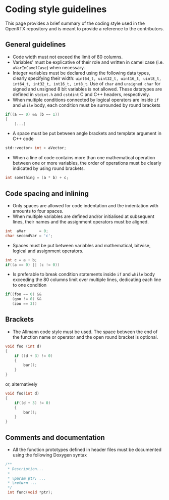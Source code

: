 # Coding style guidelines

This page provides a brief summary of the coding style used in the OpenRTX repository and is meant to provide a reference to the contributors.

## General guidelines
* Code width must not exceed the limit of 80 columns.
* Variables' must be explicative of their role and written in camel case (i.e. `aVarInCamelCase`) when necessary.
* Integer variables must be declared using the following data types, clearly specifying their width: `uint64_t, uint32_t, uint16_t, uint8_t, int64_t, int32_t, int16_t, int8_t`. Use of `char` and `unsigned char` for signed and unsigned 8 bit variables is not allowed. These datatypes are defined in `stdint.h` and `cstdint` C and C++ headers, respectively.
* When multiple conditions connected by logical operators are inside `if` and `while` body, each condition must be surrounded by round brackets
```C
if((a == 0) && (b == 1))
{
    [...]
```
* A space must be put between angle brackets and template argument in C++ code
```C
std::vector< int > aVector;
```
* When a line of code contains more than one mathematical operation between one or more variables, the order of operations must be clearly indicated by using round brackets.
```C
int something = (a * b) + c;
```

## Code spacing and inlining
* Only spaces are allowed for code indentation and the indentation with amounts to four spaces.
* When multiple variables are defined and/or initialised at subsequent lines, their names and the assignment operators must be aligned.
```C
int  aVar      = 0;
char secondVar = 'c';
```
* Spaces must be put between variables and mathematical, bitwise, logical and assignment operators.
```C
int c = a + b;
if((a == 0) || (c != 0))
```
* Is preferable to break condition statements inside `if` and `while` body exceeding the 80 columns limit over multiple lines, dedicating each line to one condition
```C
if((foo == 0) &&
   (goo != 0) &&
   (zoo == 3))
```

## Brackets
* The Allmann code style must be used. The space between the end of the function name or operator and the open round bracket is optional.
```C
void foo (int d)
{
    if ((d + 3) != 0)
    {
        bar();
    }
}
```
or, alternatively
```C
void foo(int d)
{
    if((d + 3) != 0)
    {
        bar();
    }
}
```

## Comments and documentation
* All the function prototypes defined in header files must be documented using the following Doxygen syntax
```C
/**
 * Description...
 *
 * \param ptr: ...
 * \return ...
 */
 int func(void *ptr);
```
